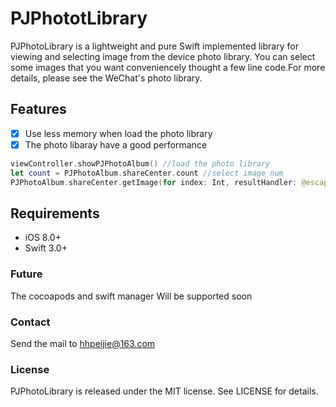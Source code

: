 # PJPhototLibrary

PJPhotoLibrary is a lightweight and pure Swift implemented library for viewing and selecting image from the device photo library. You can select some images that you want conveniencely thought a few line code.For more details, please see the WeChat's photo library.


## Features

- [x] Use less memory when load the photo library
- [x] The photo libaray have a good performance

```swift
viewController.showPJPhotoAlbum() //load the photo library
let count = PJPhotoAlbum.shareCenter.count //select image num
PJPhotoAlbum.shareCenter.getImage(for index: Int, resultHandler: @escaping (UIImage?) -> Void) //callback
```

## Requirements

- iOS 8.0+ 
- Swift 3.0+

### Future

The cocoapods and swift manager Will  be supported soon

### Contact
Send the mail to hhpeijie@163.com

### License

PJPhotoLibrary is released under the MIT license. See LICENSE for details.

